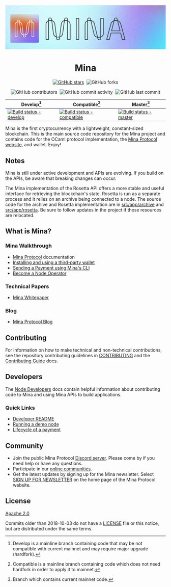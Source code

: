 <img src="https://github.com/MinaProtocol/mina-resources/blob/main/mina.png?raw=true" >

<h1 align="center" > Mina </h1>

<div align="center">

[![GitHub stars](https://img.shields.io/github/stars/minaprotocol/mina)](https://github.com/MinaProtocol/mina/stargazers)&nbsp;&nbsp;![GitHub forks](https://img.shields.io/github/forks/minaprotocol/mina)

![GitHub contributors](https://img.shields.io/github/contributors/minaprotocol/mina)&nbsp;&nbsp;![GitHub commit activity](https://img.shields.io/github/commit-activity/m/minaprotocol/mina)&nbsp;&nbsp;![GitHub last commit](https://img.shields.io/github/last-commit/minaprotocol/mina)

| Develop[^1] | Compatible[^2] | Master[^3] | 
| ------- | ---------- | ---------- |
| [![Build status - develop](https://badge.buildkite.com/0c47452f3ea619d3217d388e0de522b218db28c3e161887a9a.svg?branch=develop)](https://buildkite.com/o-1-labs-2/mina-end-to-end-nightlies) | [![Build status - compatible](https://badge.buildkite.com/0c47452f3ea619d3217d388e0de522b218db28c3e161887a9a.svg?branch=compatible)](https://buildkite.com/o-1-labs-2/mina-end-to-end-nightlies) | [![Build status - master](https://badge.buildkite.com/0c47452f3ea619d3217d388e0de522b218db28c3e161887a9a.svg?branch=master)](https://buildkite.com/o-1-labs-2/mina-end-to-end-nightlies)

</div>

Mina is the first cryptocurrency with a lightweight, constant-sized blockchain. This is the main source code repository for the Mina project and contains code for the OCaml protocol implementation, the [Mina Protocol website](https://minaprotocol.com), and wallet. Enjoy!

## Notes

Mina is still under active development and APIs are evolving. If you build on the APIs, be aware that breaking changes can occur.

The Mina implementation of the Rosetta API offers a more stable and useful interface for retrieving the blockchain's state. Rosetta is run as a separate process and it relies on an archive being connected to a node. The source code for the archive and Rosetta implementation are in [src/app/archive](https://github.com/MinaProtocol/mina/tree/develop/src/app/archive) and [src/app/rosetta](https://github.com/MinaProtocol/mina/tree/develop/src/app/rosetta). Be sure to follow updates in the project if these resources are relocated. 

## What is Mina?

### Mina Walkthrough

- [Mina Protocol](https://docs.minaprotocol.com/) documentation
- [Installing and using a third-party wallet](https://docs.minaprotocol.com/using-mina/install-a-wallet)
- [Sending a Payment using Mina's CLI](https://docs.minaprotocol.com/node-operators/sending-a-payment)
- [Become a Node Operator](https://docs.minaprotocol.com/node-operators/block-producer-node/getting-started)

### Technical Papers

- [Mina Whitepaper](https://eprint.iacr.org/2020/352.pdf)

### Blog

- [Mina Protocol Blog](https://minaprotocol.com/blog.html)

## Contributing

For information on how to make technical and non-technical contributions, see the repository contributing guidelines in [CONTRIBUTING](https://github.com/MinaProtocol/mina/blob/develop/CONTRIBUTING.md) and the [Contributing Guide](https://docs.minaprotocol.com/node-developers/contributing) docs.

## Developers

The [Node Developers](https://docs.minaprotocol.com/node-developers) docs contain helpful information about contributing code to Mina and using Mina APIs to build applications.

### Quick Links

- [Developer README](README-dev.md)
- [Running a demo node](docs/demo.md)
- [Lifecycle of a payment](https://docs.minaprotocol.com/node-operators/lifecycle-of-a-payment)

## Community

- Join the public Mina Protocol [Discord server](https://discord.gg/minaprotocol). Please come by if you need help or have any questions.
- Participate in our [online communities](https://docs.minaprotocol.com/participate/online-communities).
- Get the latest updates by signing up for the Mina newsletter. Select [SIGN UP FOR NEWSLETTER](https://minaprotocol.com/) on the home page of the Mina Protocol website.

## License

[Apache 2.0](LICENSE)

Commits older than 2018-10-03 do not have a [LICENSE](LICENSE) file or this notice, but are distributed under the same terms.

[^1]: Develop is a mainline branch containing code that may be not compatible with current mainnet and may require major upgrade (hardfork).
[^2]: Compatible is a mainline branch containing code which does not need hardfork in order to apply it to mainnet.
[^3]: Branch which contains current mainnet code.
